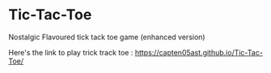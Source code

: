 # Tic-Tac-Toe
Nostalgic Flavoured tick tack toe game (enhanced version)

Here's the link to play trick track toe :
https://capten05ast.github.io/Tic-Tac-Toe/